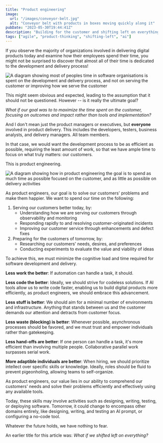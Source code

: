 ```yaml
---
title: "Product engineering"
image:
  url: "/images/conveyor-belt.jpg"
  alt: "Conveyor belt with products in boxes moving quickly along it"
pubDate: "2023-05-30T19:44:41Z"
description: "Building for the customer and shifting left on everything."
tags: ["agile", "product-thinking", "shifting-left", "ai"]
---
```


If you observe the majority of organizations involved in delivering digital products today and examine how their employees spend their time, you might not be surprised to discover that almost all of their time is dedicated to the development and delivery process!

![A diagram showing most of peoples time in software organisations is spent on the development and delivery process, and not on serving the customer or improving how we serve the customer](/images/product-engineering-current-state.png)

This might seem obvious and expected, leading to the assumption that it should not be questioned. However -- is it really the ultimate goal?

_What if our goal was to to maximize the time spent on the customer, focusing on outcomes and impact rather than tools and implementation?_

And I don't mean just the product managers or executives, but **everyone** involved in product delivery. This includes the developers, testers, business analysts, and delivery managers. All team members.

In that case, we would want the development process to be as efficient as possible, requiring the least amount of work, so that we have ample time to focus on what truly matters: our customers.

This is product engineering.

![A diagram showing how in product engineering the goal is to spend as much time as possible focused on the customer, and as little as possible on delivery activities](/images/product-engineering-goal.png)

As product engineers, our goal is to solve our customers' problems and make them happier. We want to spend our time on the following:

1. Serving our customers better today, by:
   - Understanding how we are serving our customers through observability and monitoring
   - Responding rapidly to and resolving customer-originated incidents
   - Improving our customer service through enhancements and defect fixes
2. Preparing for the customers of tomorrow, by:
   - Researching our customers' needs, desires, and preferences
   - Conducting experiments to evaluate the value and viability of ideas

To achieve this, we must minimize the cognitive load and time required for software development and delivery.

**Less work the better**: If automation can handle a task, it should.

**Less code the better**: Ideally, we should strive for codeless solutions. If AI tools allow us to write code faster, enabling us to build digital products more efficiently, as product engineers, we should embrace this advancement.

**Less stuff is better**: We should aim for a minimal number of environments and infrastructure. Anything that stands between us and the customer demands our attention and detracts from customer focus.

**Less waste (blocking) is better**: Whenever possible, asynchronous processes should be favored, and we must trust and empower individuals rather than gatekeeping.

**Less hand-offs are better**: If one person can handle a task, it's more efficient than involving multiple people. Collaborative parallel work surpasses serial work.

**More adaptible individuals are better**: When hiring, we should prioritize intellect over specific skills or knowledge. Ideally, roles should be fluid to prevent pigeonholing, allowing teams to self-organize.

As product engineers, our value lies in our ability to comprehend our customers' needs and solve their problems efficiently and effectively using any available tools.

Today, these skills may involve activities such as designing, writing, testing, or deploying software. Tomorrow, it could change to encompass other domains entirely, like designing, writing, and testing an AI prompt, or configuring a no-code tool.

Whatever the future holds, we have nothing to fear.

An earlier title for this article was: _What if we shifted left on everything?_
